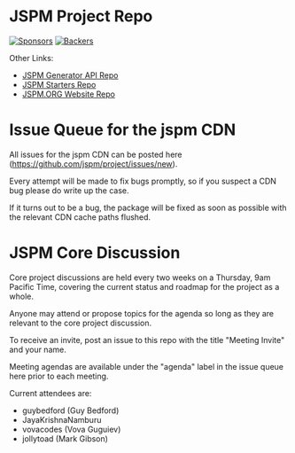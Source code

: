 # JSPM Project Repo

[![Sponsors](https://opencollective.com/jspm/tiers/sponsor/badge.svg?label=sponsor&color=brightgreen)](https://opencollective.com/jspm)
[![Backers](https://opencollective.com/jspm/tiers/badge.svg)](https://opencollective.com/jspm)

Other Links:
* [JSPM Generator API Repo](https://github.com/jspm/generator)
* [JSPM Starters Repo](https://github.com/jspm/jspm-starters)
* [JSPM.ORG Website Repo](https://github.com/jspm/jspm.org)

# Issue Queue for the jspm CDN

All issues for the jspm CDN can be posted here (https://github.com/jspm/project/issues/new).

Every attempt will be made to fix bugs promptly, so if you suspect a CDN bug please do write up the case.

If it turns out to be a bug, the package will be fixed as soon as possible with the relevant CDN cache paths flushed.

# JSPM Core Discussion

Core project discussions are held every two weeks on a Thursday, 9am Pacific Time, covering the current status and roadmap for the project as a whole.

Anyone may attend or propose topics for the agenda so long as they are relevant to the core project discussion.

To receive an invite, post an issue to this repo with the title "Meeting Invite" and your name.

Meeting agendas are available under the "agenda" label in the issue queue here prior to each meeting.

Current attendees are:
* guybedford (Guy Bedford)
* JayaKrishnaNamburu
* vovacodes (Vova Guguiev)
* jollytoad (Mark Gibson)

